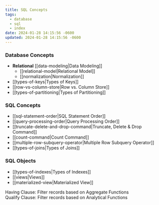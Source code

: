 ```yaml
---
title: SQL Concepts
tags:
  - database
  - sql
  - index
date: 2024-01-28 14:15:56 -0600
updated: 2024-01-28 14:15:56 -0600
---
```


### Database Concepts

* **Relational** [[data-modeling|Data Modeling]]
	* [[relational-model|Relational Model]]
	* [[normalization|Normalization]]
* [[types-of-keys|Types of Keys]]
* [[row-vs-column-store|Row vs. Column Store]]
* [[types-of-partitioning|Types of Partitioning]]

### SQL Concepts

* [[sql-statement-order|SQL Statement Order]]
* [[query-processing-order|Query Processing Order]]
* [[truncate-delete-and-drop-command|Truncate, Delete & Drop Command]]
* [[count-command|Count Command]]
* [[multiple-row-subquery-operator|Multiple Row Subquery Operator]]
* [[types-of-joins|Types of Joins]]

### SQL Objects

* [[types-of-indexes|Types of Indexes]]
* [[views|Views]]
* [[materialized-view|Materialized View]]

Having Clause: Filter records based on Aggregate Functions  
Qualify Clause: Filter records based on Analytical Functions

